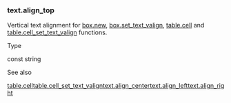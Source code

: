### text.align\_top

Vertical text alignment for [box.new](#fun_box.new), [box.set\_text\_valign](#fun_box.set_text_valign), [table.cell](#fun_table.cell) and [table.cell\_set\_text\_valign](#fun_table.cell_set_text_valign) functions.

Type

const string

See also

[table.cell](#fun_table.cell)[table.cell\_set\_text\_valign](#fun_table.cell_set_text_valign)[text.align\_center](#const_text.align_center)[text.align\_left](#const_text.align_left)[text.align\_right](#const_text.align_right)
